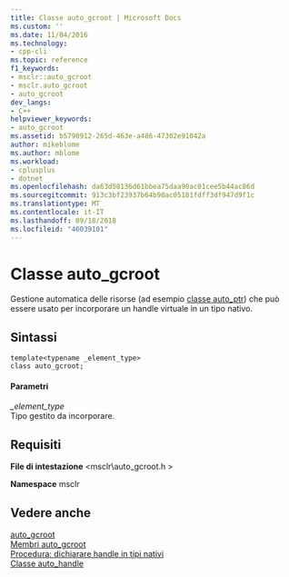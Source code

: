 ```yaml
---
title: Classe auto_gcroot | Microsoft Docs
ms.custom: ''
ms.date: 11/04/2016
ms.technology:
- cpp-cli
ms.topic: reference
f1_keywords:
- msclr::auto_gcroot
- msclr.auto_gcroot
- auto_gcroot
dev_langs:
- C++
helpviewer_keywords:
- auto_gcroot
ms.assetid: b5790912-265d-463e-a486-47302e91042a
author: mikeblome
ms.author: mblome
ms.workload:
- cplusplus
- dotnet
ms.openlocfilehash: da63d58136d61bbea75daa90ac01cee5b44ac86d
ms.sourcegitcommit: 913c3bf23937b64b90ac05181fdff3df947d9f1c
ms.translationtype: MT
ms.contentlocale: it-IT
ms.lasthandoff: 09/18/2018
ms.locfileid: "46039101"
---
```

# <a name="autogcroot-class"></a>Classe auto_gcroot
Gestione automatica delle risorse (ad esempio [classe auto_ptr](../standard-library/auto-ptr-class.md)) che può essere usato per incorporare un handle virtuale in un tipo nativo.  
  
## <a name="syntax"></a>Sintassi  
  
```  
template<typename _element_type>  
class auto_gcroot;  
```  
  
#### <a name="parameters"></a>Parametri  
*_element_type*<br/>
Tipo gestito da incorporare.  
  
## <a name="requirements"></a>Requisiti  
 **File di intestazione** \<msclr\auto_gcroot.h >  
  
 **Namespace** msclr  
  
## <a name="see-also"></a>Vedere anche  
 [auto_gcroot](../dotnet/auto-gcroot.md)   
 [Membri auto_gcroot](../dotnet/auto-gcroot-members.md)   
 [Procedura: dichiarare handle in tipi nativi](../dotnet/how-to-declare-handles-in-native-types.md)   
 [Classe auto_handle](../dotnet/auto-handle-class.md)